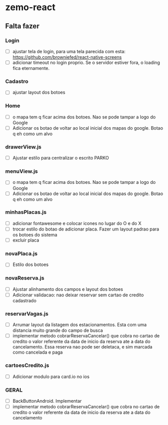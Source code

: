 # zemo-react

## Falta fazer

### Login
- [ ] ajustar tela de login, para uma tela parecida com esta: https://github.com/browniefed/react-native-screens
- [ ] adicionar timeout no login proprio. Se o servidor estiver fora, o loading fica eternamente.

### Cadastro
- [ ] ajustar layout dos botoes

### Home
- [ ] o mapa tem q ficar acima dos botoes. Nao se pode tampar a logo do Google
- [ ] Adicionar os botao de voltar ao local inicial dos mapas do google. Botao q eh como um alvo

### drawerView.js
- [ ] Ajustar estilo para centralizar o escrito PARKO

### menuView.js
- [ ] o mapa tem q ficar acima dos botoes. Nao se pode tampar a logo do Google
- [ ] Adicionar os botao de voltar ao local inicial dos mapas do google. Botao q eh como um alvo

### minhasPlacas.js
- [ ] adicionar fontawesome e colocar icones no lugar do O e do X
- [ ] trocar estilo do botao de adicionar placa. Fazer um layout padrao para os botoes do sistema
- [ ] excluir placa

### novaPlaca.js
- [ ] Estilo dos botoes

### novaReserva.js
- [ ] Ajustar alinhamento dos campos e layout dos botoes
- [ ] Adicionar validacao: nao deixar reservar sem cartao de credito cadastrado

### reservarVagas.js
- [ ] Arrumar layout da listagem dos estacionamentos. Esta com uma distancia muito grande do campo de busca
- [ ] implementar metodo cobrarReservaCancelar() que cobra no cartao de credito o valor referente da data de inicio da reserva ate a data do cancelamento. Essa reserva nao pode ser deletaca, e sim marcada como cancelada e paga

### cartoesCredito.js
- [ ] Adicionar modulo para card.io no ios

### GERAL
- [ ] BackButtonAndroid. Implementar
- [ ] implementar metodo cobrarReservaCancelar() que cobra no cartao de credito o valor referente da data de inicio da reserva ate a data do cancelamento
